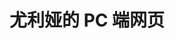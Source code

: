 <!--
 * @Author      : Mr.bin
 * @Date        : 2021-07-30 11:50:17
 * @LastEditTime: 2021-11-05 11:55:52
 * @Description : 尤利娅的 PC 端网页
-->

# 尤利娅的 PC 端网页

